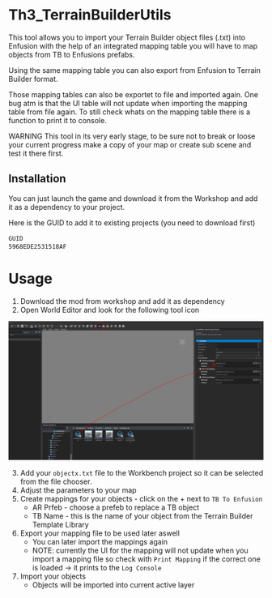 # Th3_TerrainBuilderUtils
This tool allows you to import your Terrain Builder object files (.txt) into Enfusion with the help of an integrated mapping table you will have to map objects from TB to Enfusions prefabs.

Using the same mapping table you can also export from Enfusion to Terrain Builder format.

Those mapping tables can also be exportet to file and imported again.
One bug atm is that the UI table will not update when importing the mapping table from file again. To still check whats on the mapping table there is a function to print it to console.

WARNING
This tool in its very early stage, to be sure not to break or loose your current progress make a copy of your map or create sub scene and test it there first.

## Installation
You can just launch the game and download it from the Workshop and add it as a dependency to your project. 

Here is the GUID to add it to existing projects (you need to download first) 
```
GUID
5968EDE2531518AF
```

# Usage
1. Download the mod from workshop and add it as dependency
2. Open World Editor and look for the following tool icon

![](screenshots/dragndrop.png)


3. Add your `objectx.txt` file to the Workbench project so it can be selected from the file chooser.
4. Adjust the parameters to your map
5. Create mappings for your objects - click on the + next to `TB To Enfusion`
    - AR Prfeb - choose a prefeb to replace a TB object
    - TB Name - this is the name of your object from the Terrain Builder Template Library
6. Export your mapping file to be used later aswell
    - You can later import the mappings again 
    - NOTE: currently the UI for the mapping will not update when you import a mapping file so check with `Print Mapping` if the correct one is loaded -> it prints to the `Log Console`
7. Import your objects 
    - Objects will be imported into current active layer 


